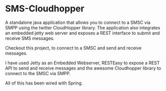 SMS-Cloudhopper
===============

A standalone java application that allows you to connect to a SMSC via SMPP using the twitter CloudHopper library. 
The application also integrates an embedded jetty web server and exposes a REST interface to submit and receive SMS messages.

Checkout this project, to connect to a SMSC and send and receive messages.

I have used Jetty as an Embedded Webserver, RESTEasy to expose a REST API to send and receive messages and the awesome Cloudhopper library to connect to the SMSC via SMPP.

All of this has been wired with Spring.


